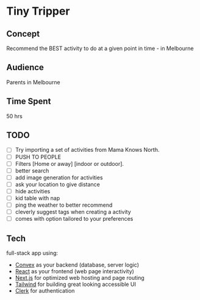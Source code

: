 # Tiny Tripper

## Concept

Recommend the BEST activity to do at a given point in time - in Melbourne

## Audience

Parents in Melbourne

## Time Spent

50 hrs

## TODO

- [ ] Try importing a set of activities from Mama Knows North.
- [ ] PUSH TO PEOPLE
- [ ] Filters [Home or away] [indoor or outdoor].
- [ ] better search
- [ ] add image generation for activities
- [ ] ask your location to give distance
- [ ] hide activities
- [ ] kid table with nap
- [ ] ping the weather to better recommend
- [ ] cleverly suggest tags when creating a activity
- [ ] comes with option tailored to your preferences

## Tech

full-stack app using:

- [Convex](https://convex.dev/) as your backend (database, server logic)
- [React](https://react.dev/) as your frontend (web page interactivity)
- [Next.js](https://nextjs.org/) for optimized web hosting and page routing
- [Tailwind](https://tailwindcss.com/) for building great looking accessible UI
- [Clerk](https://clerk.com/) for authentication
